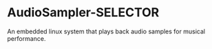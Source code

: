 # AudioSampler-SELECTOR
An embedded linux system that plays back audio samples for musical performance.
